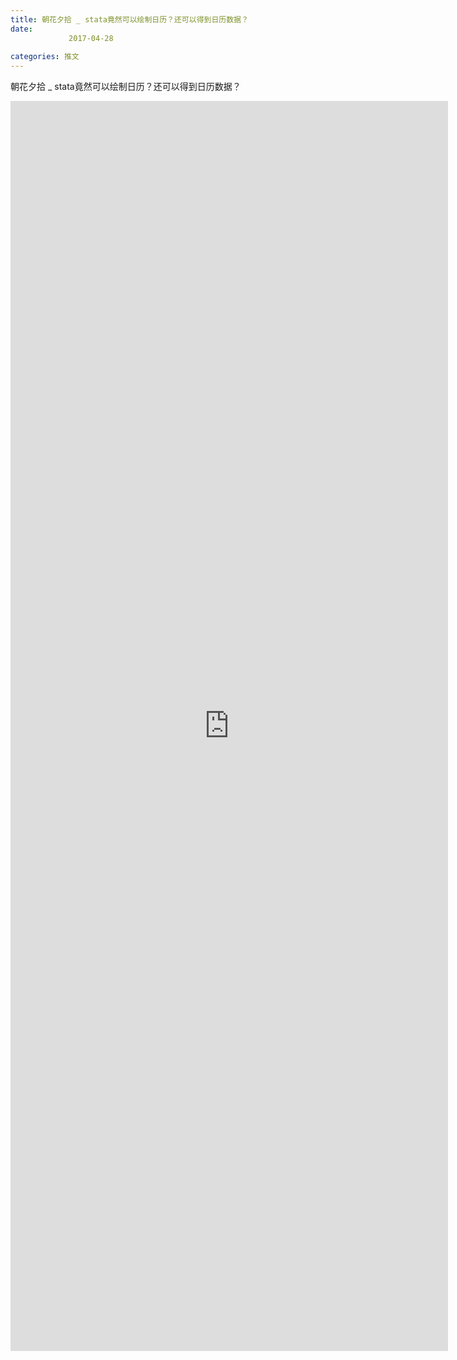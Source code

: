 ```yaml
---
title: 朝花夕拾 _ stata竟然可以绘制日历？还可以得到日历数据？
date: 
             2017-04-28
            
categories: 推文
---
```

朝花夕拾 _ stata竟然可以绘制日历？还可以得到日历数据？<!--more-->
<iframe src="http://202.114.234.173:8669/appbbs/Stata_Article/@朝花夕拾 _ stata竟然可以绘制日历？还可以得到日历数据？.htm" width="700px" height="2000px" scrolling="auto" frameborder=0 ></iframe>